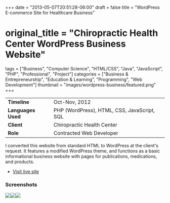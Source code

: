+++
date = "2013-05-07T20:51:28-06:00"
draft = false
title = "WordPress E-commerce Site for Healthcare Business"
# original_title = "Chiropractic Health Center WordPress Business Website"
tags = ["Business", "Computer Science", "HTML/CSS", "Java", "JavaScript", "PHP", "Professional", "Project"]
categories = ["Business & Entrepreneurship", "Education & Learning", "Programming", "Web Development"]
thumbnail = "images/wordpress-business/featured.png"
+++

| | |
| --- | --- |
| **Timeline** | Oct-Nov, 2012 |
| **Languages Used** | PHP (WordPress), HTML, CSS, JavaScript, SQL |
| **Client** | Chiropractic Health Center |
| **Role** | Contracted Web Developer |

I converted this website from standard HTML to WordPress at the client's request. It features a modified WordPress theme, and functions as a basic informational business website with pages for publications, medications, and products.

- [Visit live site](http://www.pueblochiropracticcenter.com/)

###  Screenshots
[![](../../images/wordpress-business/homepage.png)](../../images/wordpress-business/homepage.png)[![](../../images/wordpress-business/contact.png)](../../images/wordpress-business/contact.png)[![](../../images/wordpress-business/search.png)](../../images/wordpress-business/search.png)

